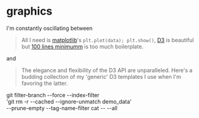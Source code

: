 # graphics

I'm constantly oscillating between 
> All I need is [matplotlib](http://matplotlib.org/gallery.html)'s ```plt.plot(data); plt.show()```, [D3](https://github.com/mbostock/d3/wiki/Gallery) is beautiful but [100 lines minimumm](http://bl.ocks.org/mbostock/3883245) is too much boilerplate.

and

> The elegance and flexibility of the D3 API are unparalleled. 
Here's a budding collection of my 'generic' D3 templates I use when I'm favoring the latter.

git filter-branch --force --index-filter \
'git rm -r --cached --ignore-unmatch demo_data' \
--prune-empty --tag-name-filter cat -- --all